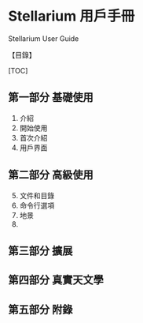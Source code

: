 # Stellarium 用戶手冊

Stellarium User Guide

【目錄】

[TOC]

## 第一部分 基礎使用

1. 介紹
2. 開始使用
3. 首次介紹
4. 用戶界面



## 第二部分 高級使用

5. 文件和目錄
6. 命令行選項
7. 地景
8. 



## 第三部分 擴展



## 第四部分 真實天文學



## 第五部分 附錄









